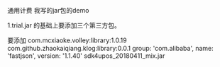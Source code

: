 通用计费 我写的jar包的demo



1.trial.jar 的基础上要添加三个第三方包。

要添加
com.mcxiaoke.volley:library:1.0.19
com.github.zhaokaiqiang.klog:library:0.0.1
group: 'com.alibaba', name: 'fastjson', version: '1.1.40'
sdk4upos_20180411_mix.jar